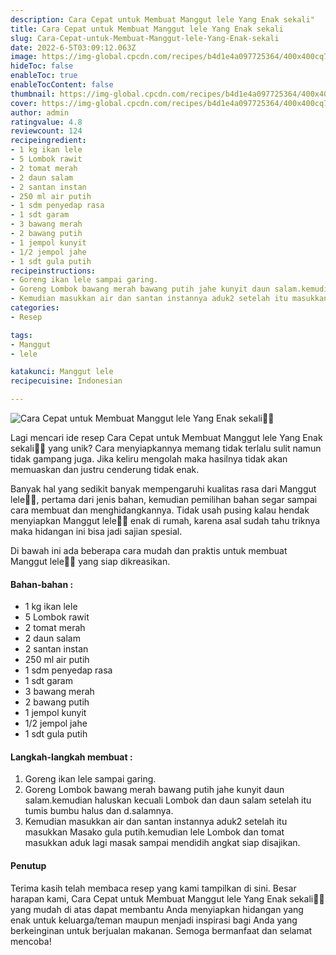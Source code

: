 ```yaml
---
description: Cara Cepat untuk Membuat Manggut lele Yang Enak sekali"
title: Cara Cepat untuk Membuat Manggut lele Yang Enak sekali
slug: Cara-Cepat-untuk-Membuat-Manggut-lele-Yang-Enak-sekali
date: 2022-6-5T03:09:12.063Z
image: https://img-global.cpcdn.com/recipes/b4d1e4a097725364/400x400cq70/photo.jpg
hideToc: false
enableToc: true
enableTocContent: false
thumbnail: https://img-global.cpcdn.com/recipes/b4d1e4a097725364/400x400cq70/photo.jpg
cover: https://img-global.cpcdn.com/recipes/b4d1e4a097725364/400x400cq70/photo.jpg
author: admin
ratingvalue: 4.8
reviewcount: 124
recipeingredient:
- 1 kg ikan lele
- 5 Lombok rawit
- 2 tomat merah
- 2 daun salam
- 2 santan instan
- 250 ml air putih
- 1 sdm penyedap rasa
- 1 sdt garam
- 3 bawang merah
- 2 bawang putih
- 1 jempol kunyit
- 1/2 jempol jahe
- 1 sdt gula putih
recipeinstructions:
- Goreng ikan lele sampai garing.
- Goreng Lombok bawang merah bawang putih jahe kunyit daun salam.kemudian haluskan kecuali Lombok dan daun salam setelah itu tumis bumbu halus dan d.salamnya.
- Kemudian masukkan air dan santan instannya aduk2 setelah itu masukkan Masako gula putih.kemudian lele Lombok dan tomat masukkan aduk lagi masak sampai mendidih angkat siap disajikan.
categories:
- Resep

tags:
- Manggut
- lele

katakunci: Manggut lele
recipecuisine: Indonesian

---
```


![Cara Cepat untuk Membuat Manggut lele Yang Enak sekali👩‍🍳](https://img-global.cpcdn.com/recipes/b4d1e4a097725364/400x400cq70/photo.jpg)

Lagi mencari ide resep Cara Cepat untuk Membuat Manggut lele Yang Enak sekali👩‍🍳 yang unik? Cara menyiapkannya memang tidak terlalu sulit namun tidak gampang juga. Jika keliru mengolah maka hasilnya tidak akan memuaskan dan justru cenderung tidak enak.

Banyak hal yang sedikit banyak mempengaruhi kualitas rasa dari Manggut lele👩‍🍳, pertama dari jenis bahan, kemudian pemilihan bahan segar sampai cara membuat dan menghidangkannya. Tidak usah pusing kalau hendak menyiapkan Manggut lele👩‍🍳 enak di rumah, karena asal sudah tahu triknya maka hidangan ini bisa jadi sajian spesial.

Di bawah ini ada beberapa cara mudah dan praktis untuk membuat Manggut lele👩‍🍳 yang siap dikreasikan.

<!--inarticleads1-->

#### Bahan-bahan :

- 1 kg ikan lele
- 5 Lombok rawit
- 2 tomat merah
- 2 daun salam
- 2 santan instan
- 250 ml air putih
- 1 sdm penyedap rasa
- 1 sdt garam
- 3 bawang merah
- 2 bawang putih
- 1 jempol kunyit
- 1/2 jempol jahe
- 1 sdt gula putih

<!--inarticleads2-->

#### Langkah-langkah membuat :

1. Goreng ikan lele sampai garing.
1. Goreng Lombok bawang merah bawang putih jahe kunyit daun salam.kemudian haluskan kecuali Lombok dan daun salam setelah itu tumis bumbu halus dan d.salamnya.
1. Kemudian masukkan air dan santan instannya aduk2 setelah itu masukkan Masako gula putih.kemudian lele Lombok dan tomat masukkan aduk lagi masak sampai mendidih angkat siap disajikan.

#### Penutup

Terima kasih telah membaca resep yang kami tampilkan di sini. Besar harapan kami, Cara Cepat untuk Membuat Manggut lele Yang Enak sekali👩‍🍳 yang mudah di atas dapat membantu Anda menyiapkan hidangan yang enak untuk keluarga/teman maupun menjadi inspirasi bagi Anda yang berkeinginan untuk berjualan makanan. Semoga bermanfaat dan selamat mencoba!